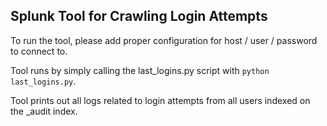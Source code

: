 ## Splunk Tool for Crawling Login Attempts

To run the tool, please add proper configuration for host / user / password to connect to.

Tool runs by simply calling the last_logins.py script with `python last_logins.py`.

Tool prints out all logs related to login attempts from all users indexed on the _audit index.
